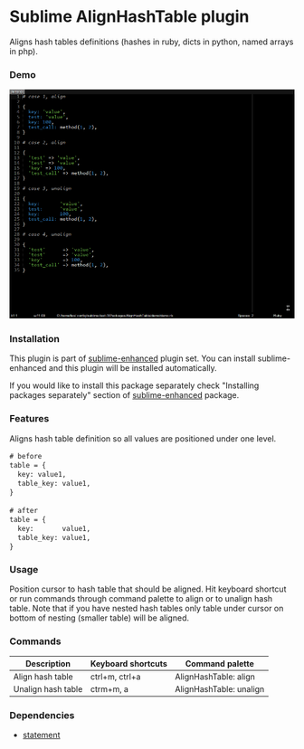 # Sublime AlignHashTable plugin

Aligns hash tables definitions (hashes in ruby, dicts in python, named arrays in
php).


### Demo

![Demo](https://github.com/shagabutdinov/sublime-enhanced-demos/raw/master/align_hash_table.gif "Demo")

### Installation

This plugin is part of [sublime-enhanced](http://github.com/shagabutdinov/sublime-enhanced)
plugin set. You can install sublime-enhanced and this plugin will be installed
automatically.

If you would like to install this package separately check "Installing packages
separately" section of [sublime-enhanced](http://github.com/shagabutdinov/sublime-enhanced)
package.


### Features

Aligns hash table definition so all values are positioned under one level.

  ```
  # before
  table = {
    key: value1,
    table_key: value1,
  }

  # after
  table = {
    key:       value1,
    table_key: value1,
  }
  ```


### Usage

Position cursor to hash table that should be aligned. Hit keyboard shortcut or
run commands through command palette to align or to unalign hash table. Note
that if you have nested hash tables only table under cursor on bottom of nesting
(smaller table) will be aligned.


### Commands

| Description        | Keyboard shortcuts | Command palette         |
|--------------------|--------------------|-------------------------|
| Align hash table   | ctrl+m, ctrl+a     | AlignHashTable: align   |
| Unalign hash table | ctrm+m, a          | AlignHashTable: unalign |


### Dependencies

* [statement](https://github.com/shagabutdinov/sublime-statement)